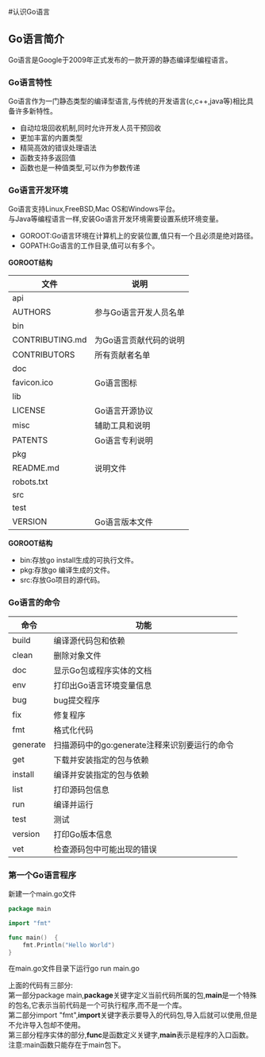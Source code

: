 #认识Go语言
## Go语言简介
Go语言是Google于2009年正式发布的一款开源的静态编译型编程语言。  
### Go语言特性
Go语言作为一门静态类型的编译型语言,与传统的开发语言(c,c++,java等)相比具备许多新特性。

- 自动垃圾回收机制,同时允许开发人员干预回收
- 更加丰富的内置类型
- 精简高效的错误处理语法
- 函数支持多返回值
- 函数也是一种值类型,可以作为参数传递
### Go语言开发环境
Go语言支持Linux,FreeBSD,Mac OS和Windows平台。  
与Java等编程语言一样,安装Go语言开发环境需要设置系统环境变量。
- GOROOT:Go语言环境在计算机上的安装位置,值只有一个且必须是绝对路径。  
- GOPATH:Go语言的工作目录,值可以有多个。  

**GOROOT结构** 

|   文件  |   说明   |
|--------|---------|
|api ||
|AUTHORS|参与Go语言开发人员名单|
|bin||
|CONTRIBUTING.md|为Go语言贡献代码的说明|
|CONTRIBUTORS |所有贡献者名单|
|doc||
|favicon.ico|Go语言图标|
|lib||
|LICENSE|Go语言开源协议|
|misc|辅助工具和说明|
|PATENTS|Go语言专利说明|
|pkg||
|README.md|说明文件|
|robots.txt||
|src||
|test||
|VERSION|Go语言版本文件|

**GOROOT结构** 

- bin:存放go install生成的可执行文件。
- pkg:存放go 编译生成的文件。
- src:存放Go项目的源代码。
### Go语言的命令
|   命令  |   功能   |
|--------|---------|
|build|编译源代码包和依赖|
|clean|删除对象文件|
|doc|显示Go包或程序实体的文档|
|env|打印出Go语言环境变量信息|
|bug|bug提交程序|
|fix|修复程序|
|fmt|格式化代码|
|generate|扫描源码中的go:generate注释来识别要运行的命令|
|get|下载并安装指定的包与依赖|
|install|编译并安装指定的包与依赖|
|list|打印源码包信息|
|run|编译并运行|
|test|测试|
|version|打印Go版本信息|
|vet|检查源码包中可能出现的错误|
### 第一个Go语言程序
新建一个main.go文件
```go
package main

import "fmt"

func main()  {
    fmt.Println("Hello World")
}
```
在main.go文件目录下运行go run main.go  

上面的代码有三部分:  
第一部分package main,**package**关键字定义当前代码所属的包,**main**是一个特殊的包名,它表示当前代码是一个可执行程序,而不是一个库。  
第二部分import "fmt",**import**关键字表示要导入的代码包,导入后就可以使用,但是不允许导入包却不使用。  
第三部分程序实体的部分,**func**是函数定义关键字,**main**表示是程序的入口函数。注意:main函数只能存在于main包下。


